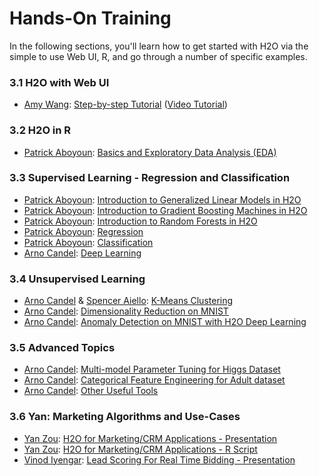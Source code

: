 # Hands-On Training

In the following sections, you'll learn how to get started with H2O via the simple to use Web UI, R, and go through a number of specific examples.

### 3.1 H2O with Web UI
 * [Amy Wang](http://h2o.ai/team/amy-wang/): [Step-by-step Tutorial](h2o_with_the_web_ui.html) ([Video Tutorial](https://www.youtube.com/watch?v=DL00ZSSTjOM))

### 3.2 H2O in R
 * [Patrick Aboyoun](http://h2o.ai/team/patrick-aboyoun/): [Basics and Exploratory Data Analysis (EDA)](r_with_h2o.html)

### 3.3 Supervised Learning - Regression and Classification
 * [Patrick Aboyoun](http://h2o.ai/team/patrick-aboyoun/): [Introduction to Generalized Linear Models in H2O](generalized_linear_models.html)
 * [Patrick Aboyoun](http://h2o.ai/team/patrick-aboyoun/): [Introduction to Gradient Boosting Machines in H2O](gradient_boosted_machines.html)
 * [Patrick Aboyoun](http://h2o.ai/team/patrick-aboyoun/): [Introduction to Random Forests in H2O](random_forests.html)
 * [Patrick Aboyoun](http://h2o.ai/team/patrick-aboyoun/): [Regression](regression.html)
 * [Patrick Aboyoun](http://h2o.ai/team/patrick-aboyoun/): [Classification](classification.html)
 * [Arno Candel](http://h2o.ai/team/arno-candel/): [Deep Learning](deep_learning.html)

### 3.4 Unsupervised Learning
 * [Arno Candel](http://h2o.ai/team/arno-candel/) & [Spencer Aiello](http://h2o.ai/team/spencer-aiello/): [K-Means Clustering](kmeans_clustering.html)
 * [Arno Candel](http://h2o.ai/team/arno-candel/): [Dimensionality Reduction on MNIST](dimensionality_reduction.html)
 * [Arno Candel](http://h2o.ai/team/arno-candel/): [Anomaly Detection on MNIST with H2O Deep Learning](anomaly_detection.html)

### 3.5 Advanced Topics
 * [Arno Candel](http://h2o.ai/team/arno-candel/): [Multi-model Parameter Tuning for Higgs Dataset](multi-model_parameter_tuning_for_higgs_dataset.html)
 * [Arno Candel](http://h2o.ai/team/arno-candel/): [Categorical Feature Engineering for Adult dataset](categorical_feature_engineering.html)
 * [Arno Candel](http://h2o.ai/team/arno-candel/): [Other Useful Tools](tools.html)

### 3.6 Yan: Marketing Algorithms and Use-Cases
  * [Yan Zou](http://h2o.ai/team/yan-zou/): [H2O for Marketing/CRM Applications - Presentation](h2o_training_yan_2014.pdf)
  * [Yan Zou](http://h2o.ai/team/yan-zou/): [H2O for Marketing/CRM Applications - R Script](practical_use_cases.html)
  * [Vinod Iyengar](http://0xdata.com/h2o-world/#vinod/): [Lead Scoring For Real Time Bidding - Presentation](h2o_world_Vinod.pdf)
